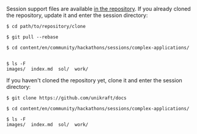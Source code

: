 Session support files are available [in the repository](https://github.com/unikraft/docs).
If you already cloned the repository, update it and enter the session directory:

```console
$ cd path/to/repository/clone

$ git pull --rebase

$ cd content/en/community/hackathons/sessions/complex-applications/


$ ls -F
images/  index.md  sol/  work/
```

If you haven't cloned the repository yet, clone it and enter the session directory:

```console
$ git clone https://github.com/unikraft/docs

$ cd content/en/community/hackathons/sessions/complex-applications/

$ ls -F
images/  index.md  sol/  work/
```
